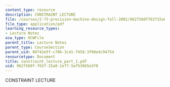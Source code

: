 ```yaml
---
content_type: resource
description: CONSTRAINT LECTURE
file: /courses/2-75-precision-machine-design-fall-2001/962f560f763715a81e775af536b5e3f8_constraint_lecture_part_I.pdf
file_type: application/pdf
learning_resource_types:
- Lecture Notes
ocw_type: OCWFile
parent_title: Lecture Notes
parent_type: CourseSection
parent_uid: 89742e5f-c70b-3c41-f458-3f08edc9475d
resourcetype: Document
title: constraint_lecture_part_I.pdf
uid: 962f560f-7637-15a8-1e77-5af536b5e3f8
---
```

CONSTRAINT LECTURE

